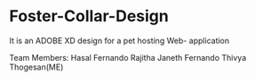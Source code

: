 # Foster-Collar-Design
It is an ADOBE XD design for a pet hosting Web- application

Team Members:
Hasal Fernando
Rajitha 
Janeth Fernando
Thivya Thogesan(ME)
